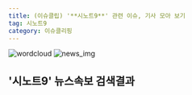 ```yaml
---
title: (이슈클립) '**시노트9**' 관련 이슈, 기사 모아 보기
tag: 시노트9
category: 이슈클리핑
---
```

![wordcloud](https://s3.ap-northeast-2.amazonaws.com/lyrics101-wordcloud/2018-09-22-1537603807.png)
![news_img](https://user-images.githubusercontent.com/42597476/44507050-1206f400-a6e4-11e8-8d98-7ffbfebb353f.png)
## **'**시노트9**'** 뉴스속보 검색결과

